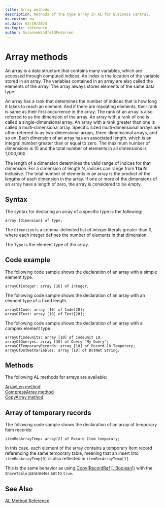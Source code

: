 ```yaml
---
title: Array methods
description: Methods of the type array in AL for Business Central.
ms.custom: na
ms.date: 03/19/2024
ms.topic: reference
author: SusanneWindfeldPedersen
---
```


# Array methods

An array is a data structure that contains many variables, which are accessed through computed indices. An index is the location of the variable stored in an array. The variables contained in an array are also called the elements of the array. The array always stores elements of the same data type.

An array has a rank that determines the number of indices that is how long it takes to reach an element. And if there are repeating elements, their rank is same as their first occurrence in the array. The rank of an array is also referred to as the dimension of the array. An array with a rank of one is called a single-dimensional array. An array with a rank greater than one is called a multi-dimensional array. Specific sized multi-dimensional arrays are often referred to as two-dimensional arrays, three-dimensional arrays, and so on. Each dimension of an array has an associated length, which is an integral number greater than or equal to zero. The maximum number of dimensions is 10 and the total number of elements in all dimensions is 1,000,000.

The length of a dimension determines the valid range of indices for that dimension. For a dimension of length N, indices can range from **1 to N** inclusive. The total number of elements in an array is the product of the lengths of each dimension in the array. If one or more of the dimensions of an array have a length of zero, the array is considered to be empty.

## Syntax 

The syntax for declaring an array of a specific type is the following:

```AL
array [Dimension] of Type;
```

The `Dimension` is a comma-delimited list of integer literals greater than 0, where each integer defines the number of elements in that dimension. 

The `Type` is the element type of the array.

## Code example 

The following code sample shows the declaration of an array with a simple element type.

```AL
arrayOfInteger: array [10] of Integer;
```

The following code sample shows the declaration of an array with an element type of a fixed length.

```AL
arrayOfCode: array [10] of Code[20];
arrayOfText: array [10] of Text[20];
```

The following code sample shows the declaration of an array with a complex element type.

```AL
arrayOfCodeunits: array [10] of Codeunit 10;
arrayOfQueryes: array [10] of Query "My Query";
arrayOfTemporaryRecords: array [10] of Record 10 Temporary;
arrayOfDotNetVariables: array [10] of DotNet String;
```

## Methods

The following AL methods for arrays are available:  

[ArrayLen method](../methods-auto/system/system-arraylen-method.md)  
[CompressArray method](../methods-auto/system/system-compressarray-method.md)  
[CopyArray method](../methods-auto/system/system-copyarray-method.md)

## Array of temporary records

The following code sample shows the declaration of an array of temporary Item records:

```AL
itemRecArrayTemp: array[2] of Record Item temporary;
```

In this case, each element of the array contains a temporary Item record referencing the same temporary table, meaning that an insert into `itemRecArrayTemp[0]` is also reflected in `itemRecArrayTemp[1]`.

This is the same behavior as using [Copy(RecordRef [, Boolean])](../methods-auto/recordref/recordref-copy-recordref-boolean-method.md) with the `ShareTable` parameter set to `true`.

## See Also  

[AL Method Reference](../methods-auto/library.md)  
